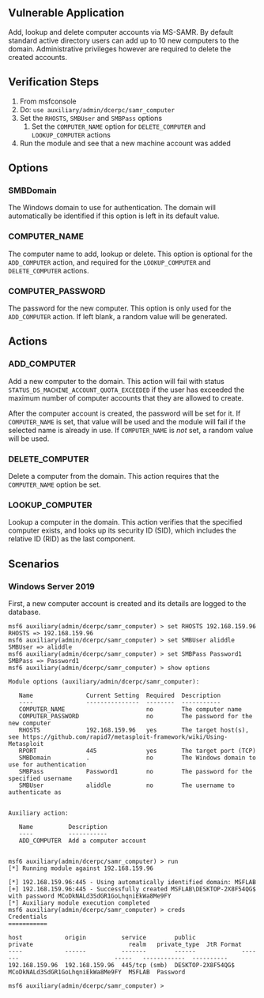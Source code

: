 ## Vulnerable Application
Add, lookup and delete computer accounts via MS-SAMR. By default standard active directory users can add up to 10 new
computers to the domain. Administrative privileges however are required to delete the created accounts.

## Verification Steps

1. From msfconsole
2. Do: `use auxiliary/admin/dcerpc/samr_computer`
3. Set the `RHOSTS`, `SMBUser` and `SMBPass` options
   1. Set the `COMPUTER_NAME` option for `DELETE_COMPUTER` and `LOOKUP_COMPUTER` actions
4. Run the module and see that a new machine account was added

## Options

### SMBDomain

The Windows domain to use for authentication. The domain will automatically be identified if this option is left in its
default value.

### COMPUTER_NAME

The computer name to add, lookup or delete. This option is optional for the `ADD_COMPUTER` action, and required for the
`LOOKUP_COMPUTER` and `DELETE_COMPUTER` actions.

### COMPUTER_PASSWORD

The password for the new computer. This option is only used for the `ADD_COMPUTER` action. If left blank, a random value
will be generated.

## Actions

### ADD_COMPUTER

Add a new computer to the domain. This action will fail with status `STATUS_DS_MACHINE_ACCOUNT_QUOTA_EXCEEDED` if the
user has exceeded the maximum number of computer accounts that they are allowed to create.

After the computer account is created, the password will be set for it. If `COMPUTER_NAME` is set, that value will be
used and the module will fail if the selected name is already in use. If `COMPUTER_NAME` is *not* set, a random value
will be used.

### DELETE_COMPUTER

Delete a computer from the domain. This action requires that the `COMPUTER_NAME` option be set.

### LOOKUP_COMPUTER

Lookup a computer in the domain. This action verifies that the specified computer exists, and looks up its security ID
(SID), which includes the relative ID (RID) as the last component.

## Scenarios

### Windows Server 2019

First, a new computer account is created and its details are logged to the database.

```
msf6 auxiliary(admin/dcerpc/samr_computer) > set RHOSTS 192.168.159.96
RHOSTS => 192.168.159.96
msf6 auxiliary(admin/dcerpc/samr_computer) > set SMBUser aliddle
SMBUser => aliddle
msf6 auxiliary(admin/dcerpc/samr_computer) > set SMBPass Password1
SMBPass => Password1
msf6 auxiliary(admin/dcerpc/samr_computer) > show options 

Module options (auxiliary/admin/dcerpc/samr_computer):

   Name               Current Setting  Required  Description
   ----               ---------------  --------  -----------
   COMPUTER_NAME                       no        The computer name
   COMPUTER_PASSWORD                   no        The password for the new computer
   RHOSTS             192.168.159.96   yes       The target host(s), see https://github.com/rapid7/metasploit-framework/wiki/Using-Metasploit
   RPORT              445              yes       The target port (TCP)
   SMBDomain          .                no        The Windows domain to use for authentication
   SMBPass            Password1        no        The password for the specified username
   SMBUser            aliddle          no        The username to authenticate as


Auxiliary action:

   Name          Description
   ----          -----------
   ADD_COMPUTER  Add a computer account


msf6 auxiliary(admin/dcerpc/samr_computer) > run
[*] Running module against 192.168.159.96

[*] 192.168.159.96:445 - Using automatically identified domain: MSFLAB
[+] 192.168.159.96:445 - Successfully created MSFLAB\DESKTOP-2X8F54QG$ with password MCoDkNALd3SdGR1GoLhqniEkWa8Me9FY
[*] Auxiliary module execution completed
msf6 auxiliary(admin/dcerpc/samr_computer) > creds
Credentials
===========

host            origin          service        public             private                           realm   private_type  JtR Format
----            ------          -------        ------             -------                           -----   ------------  ----------
192.168.159.96  192.168.159.96  445/tcp (smb)  DESKTOP-2X8F54QG$  MCoDkNALd3SdGR1GoLhqniEkWa8Me9FY  MSFLAB  Password      

msf6 auxiliary(admin/dcerpc/samr_computer) >
```
